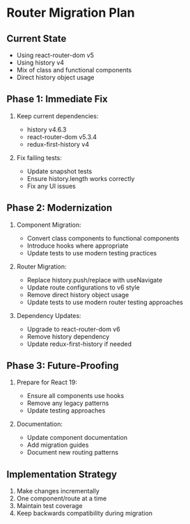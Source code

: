 # Router Migration Plan

## Current State
- Using react-router-dom v5
- Using history v4
- Mix of class and functional components
- Direct history object usage

## Phase 1: Immediate Fix
1. Keep current dependencies:
   - history v4.6.3
   - react-router-dom v5.3.4
   - redux-first-history v4

2. Fix failing tests:
   - Update snapshot tests
   - Ensure history.length works correctly
   - Fix any UI issues

## Phase 2: Modernization
1. Component Migration:
   - Convert class components to functional components
   - Introduce hooks where appropriate
   - Update tests to use modern testing practices

2. Router Migration:
   - Replace history.push/replace with useNavigate
   - Update route configurations to v6 style
   - Remove direct history object usage
   - Update tests to use modern router testing approaches

3. Dependency Updates:
   - Upgrade to react-router-dom v6
   - Remove history dependency
   - Update redux-first-history if needed

## Phase 3: Future-Proofing
1. Prepare for React 19:
   - Ensure all components use hooks
   - Remove any legacy patterns
   - Update testing approaches

2. Documentation:
   - Update component documentation
   - Add migration guides
   - Document new routing patterns

## Implementation Strategy
1. Make changes incrementally
2. One component/route at a time
3. Maintain test coverage
4. Keep backwards compatibility during migration